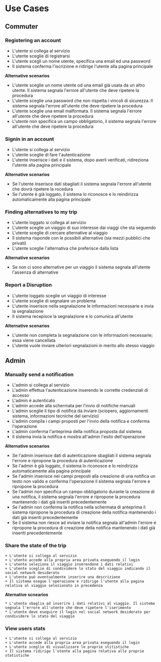 # Use Cases

## Commuter

### Registering an account

+ L'utente si collega al servizio
+ L'utente sceglie di registrarsi
+ L'utente scegli un nome utente, specifica una email ed una password
+ Il sistema conferma l'iscrizione e ridirige l'utente alla pagina principale 

**Alternative scenarios**

* L'utente sceglie un nome utente od una email già usata da un altro utente. Il sistema segnala l'errore all'utente che deve ripetere la procedura
* L'utente sceglie una password che non rispetta i vincoli di sicurezza. Il sistema segnala l'errore all'utente che deve ripetere la procedura
* L'utente sceglie una email malformata. Il sistema segnala l'errore all'utente che deve ripetere la procedura
* L'utente non specifica un campo obbligatorio, il sistema segnala l'errore all'utente che deve ripetere la procedura

### Signin in an account

+ L'utente si collega al servizio  
+ L'utente sceglie di fare l'autenticazione
+ L'utente inserisce i dati e il sistema, dopo averli verificati, ridireziona l'utente alla pagina principale

**Alternative scenarios**

* Se l'utente inserisce dati sbagliati il sistema segnala l'errore all'utente che dovrà ripetere la rocedura 
* Se l'utente è già loggato, il sistema lo riconosce e lo reindirizza automaticamente alla pagina principale

### Finding alternatives to my trip

+ L'utente loggato si collega al servizio
+ L'utente sceglie un viaggio di suo interesse dai viaggi che sta seguendo
+ L'utente sceglie di cercare alternative al viaggio
+ Il sistema risponde con le possibili alternative (sia mezzi pubblici che privati)
+ L'utente sceglie l'alternativa che preferisce dalla lista

**Alternative scenarios**

* Se non ci sono alternative per un viaggio il sistema segnala all'utente l'assenza di alternative

### Report a Disruption
+ L'utente loggato sceglie un viaggio di interesse
+ L'utente sceglie di segnalare un problema
+ L'utente inserisce nella segnalazione le informazioni necessarie e invia la segnalazione
+ Il sistema recepisce la segnalazione e lo comunica all'utente

**Alternative scenarios**
* L'utente non completa la segnalazione con le informazioni necessarie; essa viene cancellata
* L'utente vuole inviare ulteriori segnalazioni in merito allo stesso viaggio

## Admin

### Manually send a notification

+ L'admin si collega al servizio
+ L'admin effettua l'autenticazione inserendo le corrette credenziali di accesso
+ L'admin è autenticato
+ L'admin accede alla schermata per l'invio di notifiche manuali
+ L'admin sceglie il tipo di notifica da inviare (sciopero, aggiornamenti sistema, informazioni tecniche del servizio)
+ L'admin compila i campi proposti per l'invio della notifica e conferma l'operazione
+ L'admin conferma l'anteprima della notifica proposta dal sistema
+ Il sistema invia la notifica e mostra all'admin l'esito dell'operazione

**Alternative scenarios**

* Se l'admin inserisce dati di autenticazione sbagliati il sistema segnala l'errore e ripropone la procedura di autenticazione
* Se l'admin è già loggato, il sistema lo riconosce e lo reindirizza automaticamente alla pagina principale
* Se l'admin inserisce nei campi preposti alla creazione di una notifica un testo non valido e conferma l'operazione il sistema segnala l'errore e ripropone la procedura
* Se l'admin non specifica un campo obbligatorio durante la creazione di una notifica, il sistema segnala l'errore e ripropone la procedura mantenendo i dati già inseriti precedentemente
* Se l'admin non conferma la notifica nella schermata di anteprima il sistema ripropone la procedura di creazione della notifica mantenendo i dati già inseriti precedentemente
* Se il sistema non riesce ad inviare la notifica segnala all'admin l'errore e ripropone la procedura di creazione della notifica mantenendo i dati già inseriti precedentemente 

### Share the state of the trip

	+ L'utente si collega al servizio
	+ L'utente accede alla propria area privata eseguendo il login
	+ L'utente seleziona il viaggio inserendone i dati relativi
	+ L'utente sceglie di condividere lo stato del viaggio indicando il social network desiderato
	+ L'utente può eventualmente inserire una descrizione 
	+ Il sistema esegue l'operazione e ridirige l'utente alla pagina relativa al viaggio selezionato in precedenza

**Aternative scnearios**

	* L'utente sbaglia ad inserire i dati relativi al viaggio. Il sistema segnala l'errore all'utente che deve ripetere l'iserimento
	* L'utente deve eseguire il login nel social network desiderato per condividere lo stato del viaggio

### View users stats

	+ L'utente si collega al servizio
	+ L'utente accede alla propria area privata eseguendo il login
	+ L'utente sceglie di visualizzare le proprie stitistiche
	+ Il sistema ridirige l'utente alla pagina relativa alle proprie statistiche
